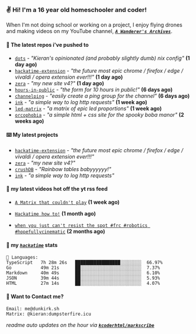 ### ✌️ Hi! I'm a 16 year old homeschooler and coder!

When I'm not doing school or working on a project, I enjoy flying drones and making videos on my YouTube channel, [**_`A Wanderer's Archives`_**](https://youtube.com/@wanderer.archives).

#### 👷 The latest repos i've pushed to

- [`dots`](https://github.com/kcoderhtml/dots) - _"Kieran's opinionated (and probably slightly dumb) nix config"_ **(1 day ago)**
- [`hackatime-extension`](https://github.com/kcoderhtml/hackatime-extension) - _"the future most epic chrome / firefox / edge / vivaldi / opera extension ever!!!"_ **(1 day ago)**
- [`zera`](https://github.com/kcoderhtml/zera) - _"my new site v4?"_ **(1 day ago)**
- [`hours-in-public`](https://github.com/kcoderhtml/hours-in-public) - _"the form for 10 hours in public!"_ **(6 days ago)**
- [`channelping`](https://github.com/kcoderhtml/channelping) - _"easily create a ping group for the channel"_ **(6 days ago)**
- [`ink`](https://github.com/kcoderhtml/ink) - _"a simple way to log http requests"_ **(1 week ago)**
- [`led-matrix`](https://github.com/kcoderhtml/led-matrix) - _"a matrix of epic led proportions"_ **(1 week ago)**
- [`orcophobia`](https://github.com/kcoderhtml/orcophobia) - _"a simple html + css site for the spooky boba manor"_ **(2 weeks ago)**

#### ⌨️ My latest projects

- [`hackatime-extension`](https://github.com/kcoderhtml/hackatime-extension) - _"the future most epic chrome / firefox / edge / vivaldi / opera extension ever!!!"_
- [`zera`](https://github.com/kcoderhtml/zera) - _"my new site v4?"_
- [`crushDB`](https://github.com/kcoderhtml/crushDB) - _"Rainbow tables babyyyyyy!"_
- [`ink`](https://github.com/kcoderhtml/ink) - _"a simple way to log http requests"_

#### 🍿 my latest videos hot off the yt rss feed

- [`A Matrix that couldn't play`](https://www.youtube.com/watch?v=NodwjZF7uZw) **(1 week ago)**

- [`Hackatime how to!`](https://www.youtube.com/watch?v=eKoD9yyr1To) **(1 month ago)**

- [`when you just can't resist the spot #frc #robotics #hopefullycinematic`](https://www.youtube.com/watch?v=Y7SZ_TDleGM) **(2 months ago)**



#### 📡 my [_`hackatime`_](https://waka.hackclub.com) stats

```text
💾 Languages:
TypeScript   7h 28m 26s   █████████████████░░░░░░░░  66.97%
Go           49m 21s      ██░░░░░░░░░░░░░░░░░░░░░░░  7.37%
Markdown     40m 49s      ██░░░░░░░░░░░░░░░░░░░░░░░  6.10%
JSON         39m 44s      ██░░░░░░░░░░░░░░░░░░░░░░░  5.93%
HTML         27m 14s      ██░░░░░░░░░░░░░░░░░░░░░░░  4.07%
```

#### 📮 Want to Contact me?

```text
Email: me@dunkirk.sh
Matrix: @kieran:dumpsterfire.icu
```

_readme auto updates on the hour via [**`kcoderhtml/markscribe`**](https://github.com/kcoderhtml/markscribe)_